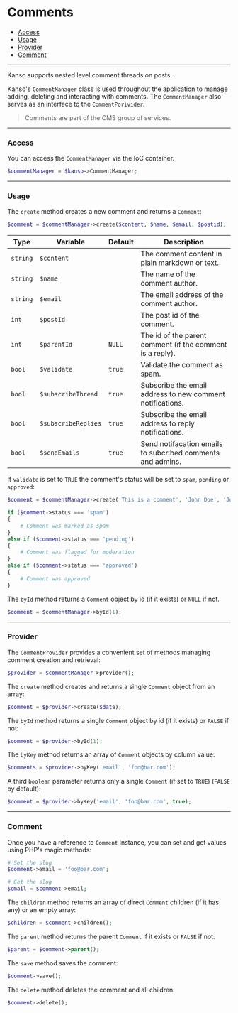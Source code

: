 # Comments

- [Access](#access)
- [Usage](#usage)
- [Provider](#provider)
- [Comment](#comment)

--------------------------------------------------------

Kanso supports nested level comment threads on posts.

Kanso's `CommentManager` class is used throughout the application to manage adding, deleting and interacting with comments. The `CommentManager` also serves as an interface to the `CommentPorivider`.

> Comments are part of the CMS group of services.

--------------------------------------------------------

### Access

You can access the `CommentManager` via the IoC container.
```php
$commentManager = $kanso->CommentManager;
```

--------------------------------------------------------

### Usage

The `create` method creates a new comment and returns a `Comment`:
```php
$comment = $commentManager->create($content, $name, $email, $postid);
```

| Type     | Variable            | Default   | Description                                                |
|----------|---------------------|-----------|------------------------------------------------------------|
| `string` | `$content`          |           | The comment content in plain markdown or text.             |
| `string` | `$name`             |           | The name of the comment author.                            |
| `string` | `$email`            |           | The email address of the comment author.                   |
| `int`    | `$postId`           |           | The post id of the comment.                                |
| `int`    | `$parentId`         | `NULL`    | The id of the parent comment (if the comment is a reply).  |
| `bool`   | `$validate`         | `true`    | Validate the comment as spam.                              |
| `bool`   | `$subscribeThread`  | `true`    | Subscribe the email address to new comment notifications.  |
| `bool`   | `$subscribeReplies` | `true`    | Subscribe the email address to reply notifications.        |
| `bool`   | `$sendEmails`       | `true`    | Send notifacation emails to subcribed comments and admins. |


If `validate` is set to `TRUE` the comment's status will be set to `spam`, `pending` or `approved`:

```php
$comment = $commentManager->create('This is a comment', 'John Doe', 'John@doe.com', 1);

if ($comment->status === 'spam')
{
    # Comment was marked as spam
}
else if ($comment->status === 'pending')
{
    # Comment was flagged for moderation
}
else if ($comment->status === 'approved')
{
    # Comment was approved
}
```

The `byId` method returns a `Comment` object by id (if it exists) or `NULL` if not.

```php
$comment = $commentManager->byId(1);
```

--------------------------------------------------------

### Provider

The `CommentProvider` provides a convenient set of methods managing comment creation and retrieval:
```php
$provider = $commentManager->provider();
```

The `create` method creates and returns a single `Comment` object from an array:
```php
$comment = $provider->create($data);
```

The `byId` method returns a single `Comment` object by id (if it exists) or `FALSE` if not:
```php
$comment = $provider->byId(1);
```

The `byKey` method returns an array of `Comment` objects by column value:
```php
$comments = $provider->byKey('email', 'foo@bar.com');
```

A third `boolean` parameter returns only a single `Comment` (if set to `TRUE`) (`FALSE` by default):
```php
$comment = $provider->byKey('email', 'foo@bar.com', true);
```

--------------------------------------------------------

### Comment

Once you have a reference to `Comment` instance, you can set and get values using PHP's magic methods:
```php
# Set the slug
$comment->email = 'foo@bar.com';

# Get the slug
$email = $comment->email;
```

The `children` method returns an array of direct `Comment` children (if it has any) or an empty array:
```php
$children = $comment->children();
```

The `parent` method returns the parent `Comment` if it exists or `FALSE` if not:
```php
$parent = $comment->parent();
```

The `save` method saves the comment:
```php
$comment->save();
```

The `delete` method deletes the comment and all children:
```php
$comment->delete();
```